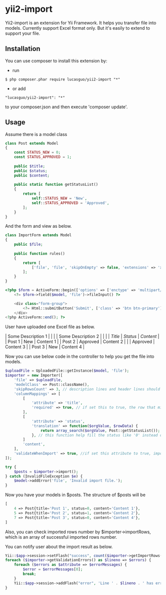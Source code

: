 # yii2-import

Yii2-import is an extension for Yii Framework. It helps you transfer file into models. 
Currently support Excel format only. But it's easily to extend to support your file.

## Installation

You can use composer to install this extension by:
- run
```
$ php composer.phar require lucasguo/yii2-import "*"
```
- or add
```
"lucasguo/yii2-import": "*"
```
to your composer.json and then execute 'composer update'.

## Usage

Assume there is a model class
```php
class Post extends Model
{
	const STATUS_NEW = 0;
	const STATUS_APPROVED = 1;
	
	public $title;
	public $status;
	public $content;
	
	public static function getStatusList()
	{
		return [
			self::STATUS_NEW = 'New',
			self::STATUS_APPROVED = 'Approved',
		];
	}
}
```

And the form and view as below.
```php
class ImportForm extends Model
{
	public $file;
	
	public function rules()
	{
		return [
			['file', 'file', 'skipOnEmpty' => false, 'extensions' => 'xlsx'],
		];
	}
}
```

```php
<?php $form = ActiveForm::begin(['options' => ['enctype' => 'multipart/form-data']]); ?>
    <?= $form->field($model, 'file')->fileInput() ?>

    <div class="form-group">
        <?= Html::submitButton('Submit', ['class' => 'btn btn-primary']) ?>
    </div>
<?php ActiveForm::end(); ?>
```

User have uploaded one Excel file as below.

| Some Description 1 |          |                  |
| Some Description 2 |          |                  |
| *Title*            | *Status* | *Content*        |
| Post 1             | New      |        Content 1 |
| Post 2             | Approved |        Content 2 |
|                    | Approved |        Content 3 |
| Post 3             | New      |        Content 4 |

Now you can use below code in the controller to help you get the file into models.
```php
$uploadFile = UploadedFile::getInstance($model, 'file');
$importer = new Importer([
	'file' => $uploadFile,
	'modelClass' => Post::className(),
	'skipRowsCount' => 3, // description lines and header lines should be skipped
	'columnMappings' => [
		[
			'attribute' => 'title',
			'required' => true, // if set this to true, the row that missing this value will be skipped. As in the example line 6 will be skipped
		],
		[
			'attribute' => 'status',
			'translation' => function($orgValue, $rowData) {
				return array_search($orgValue, Post::getStatusList());
			}, // this function help fill the status like '0' instead of 'New'
		]
		'content',
	],
	'validateWhenImport' => true, //if set this attribute to true, importer will help you validate the models and report the validation errors by $importer->validationErrors
]);

try {
	$posts = $importer->import();
} catch (InvalidFileException $e) {
	$model->addError('file', 'Invalid import file.');
}
```

Now you have your models in $posts. The structure of $posts will be
```php
[
	4 => Post{title='Post 1', status=0, content='Content 1'},
	5 => Post{title='Post 2', status=1, content='Content 2'},
	7 => Post{title='Post 3', status=0, content='Content 4'},
]
```

Also, you can check imported rows number by $importer->importRows, which is an array of successful imported rows number.

You can notify user about the import result as below.
```php
Yii::$app->session->setFlash("success", count($importer->getImportRows()) . ' rows had been imported');
foreach ($importer->getValidationErrors() as $lineno => $errors) {
	foreach ($errors as $attribute => $errorMessages) {
		$error = $errorMessages[0];
		break;
	}
	Yii::$app->session->addFlash("error", 'Line ' . $lineno . ' has error: ' . $error);
}
```
